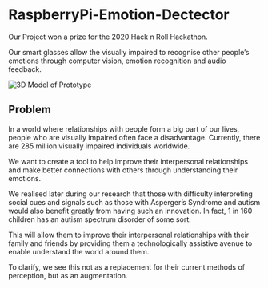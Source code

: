 # RaspberryPi-Emotion-Dectector
Our Project won a prize for the 2020 Hack n Roll Hackathon.

Our smart glasses allow the visually impaired to recognise other people’s emotions through computer vision, emotion recognition and audio feedback. 

![3D Model of Prototype](https://i.imgur.com/8fbRJH8.jpg)



## Problem
In a world where relationships with people form a big part of our lives, people who are visually impaired often face a disadvantage. Currently, there are 285 million visually impaired individuals worldwide. 

We want to create a tool to help improve their interpersonal relationships and make better connections with others through understanding their emotions.

We realised later during our research that those with difficulty interpreting social cues and signals such as those with Asperger’s Syndrome and autism would also benefit greatly from having such an innovation. In fact, 1 in 160 children has an autism spectrum disorder of some sort.

This will allow them to improve their interpersonal relationships with their family and friends by providing them a technologically assistive avenue to enable understand the world around them.  

To clarify, we see this not as a replacement for their current methods of perception, but as an augmentation.

